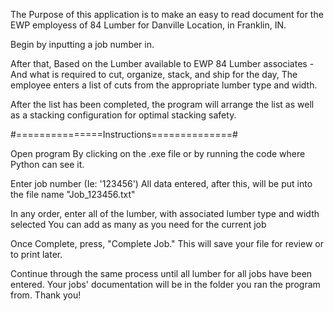 The Purpose of this application is to make an easy to read
document for the EWP employess of 84 Lumber for Danville 
Location, in Franklin, IN.

Begin by inputting a job number in.

After that, Based on the Lumber available to EWP 84 Lumber associates - 
  And what is required to cut, organize, stack, and ship for the day,
  The employee enters a list of cuts from the appropriate lumber type
  and width. 
  
After the list has been completed, the program will arrange the list 
  as well as a stacking configuration for optimal stacking safety.

#===============Instructions==============#

Open program
  By clicking on the .exe file or by running the code 
  where Python can see it.

Enter job number (Ie: '123456')
  All data entered, after this, will be put into 
  the file name "Job_123456.txt"

In any order, enter all of the lumber, with 
  associated lumber type and width selected
  You can add as many as you need for the current job

Once Complete, press, "Complete Job."
  This will save your file for review or to print later. 

Continue through the same process until all lumber 
  for all jobs have been entered. Your jobs' documentation 
  will be in the folder you ran the program from. Thank you!
